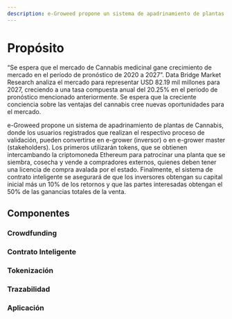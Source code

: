 ```yaml
---
description: e-Groweed propone un sistema de apadrinamiento de plantas de cannabis.
---
```


# Propósito

“Se espera que el mercado de Cannabis medicinal gane crecimiento de mercado en el período de pronóstico de 2020 a 2027”. Data Bridge Market Research analiza el mercado para representar USD 82.19 mil millones para 2027, creciendo a una tasa compuesta anual del 20.25% en el período de pronóstico mencionado anteriormente. Se espera que la creciente conciencia sobre las ventajas del cannabis cree nuevas oportunidades para el mercado.

e-Groweed propone un sistema de apadrinamiento de plantas de Cannabis, donde los usuarios registrados que realizan el respectivo proceso de validación, pueden convertirse en e-grower \(inversor\) o en e-grower master \(stakeholders\). Los primeros utilizarán tokens, que se obtienen intercambando la criptomoneda Ethereum para patrocinar una planta que se siembra, cosecha y vende a compradores externos, quienes deben tener una licencia de compra avalada por el estado. Finalmente, el sistema de contrato inteligente se asegurará de que los inversores obtengan su capital inicial más un 10% de los retornos y que las partes interesadas obtengan el 50% de las ganancias totales de la venta.

## Componentes

### Crowdfunding

### Contrato Inteligente

### Tokenización

### Trazabilidad

### Aplicación

### 



